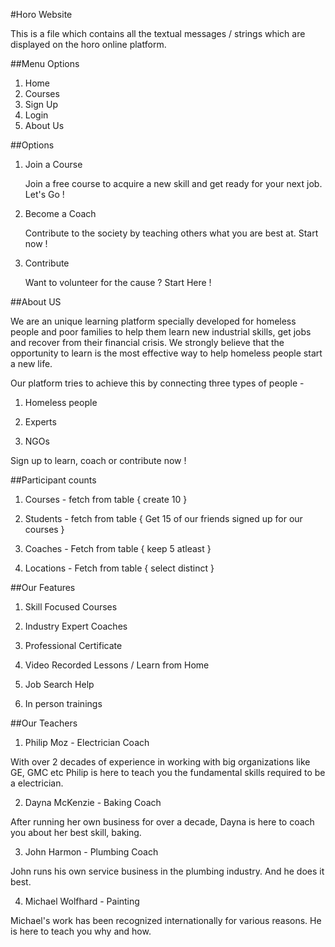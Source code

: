#Horo Website

This is a file which contains all the textual messages / strings which are displayed on the horo online platform. 

##Menu Options
1. Home
2. Courses
3. Sign Up
4. Login
5. About Us

##Options
1. Join a Course
   
   Join a free course to acquire a new skill and get ready for your next job. Let's Go !
2. Become a Coach

   Contribute to the society by teaching others what you are best at. Start now !
3. Contribute 

   Want to volunteer for the cause ? Start Here !
   
##About US

We are an unique learning platform specially developed for homeless people and poor families 
to help them learn new industrial skills, get jobs and recover from their financial crisis. We strongly believe that the opportunity to 
learn is the most effective way to help homeless people start a new life.

Our platform tries to achieve this by connecting three types of people -

1. Homeless people 

2. Experts 

3. NGOs

Sign up to learn, coach or contribute now ! 

##Participant counts

1. Courses - fetch from table { create 10 }

2. Students - fetch from table { Get 15 of our friends signed up for our courses } 

3. Coaches - Fetch from table { keep 5 atleast }

4. Locations - Fetch from table { select distinct }

##Our Features

1. Skill Focused Courses

2. Industry Expert Coaches

3. Professional Certificate

4. Video Recorded Lessons / Learn from Home

5. Job Search Help

6. In person trainings

##Our Teachers

1. Philip Moz - Electrician Coach

With over 2 decades of experience in working with big organizations like GE, GMC etc Philip is here to teach you 
the fundamental skills required to be a electrician. 

2. Dayna McKenzie - Baking Coach

After running her own business for over a decade, Dayna is here to coach you about her best skill, baking. 

3. John Harmon - Plumbing Coach

John runs his own service business in the plumbing industry. And he does it best. 

4. Michael Wolfhard - Painting

Michael's work has been recognized internationally for various reasons. He is here to teach you why and how. 


